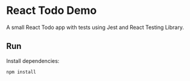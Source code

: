 # React Todo Demo

A small React Todo app with tests using Jest and React Testing Library.

## Run

Install dependencies:

```bash
npm install
